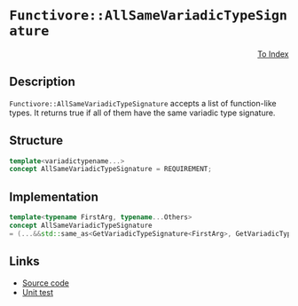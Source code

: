 <!-- Copyright 2024 Feng Mofan
SPDX-License-Identifier: Apache-2.0 -->

# `Functivore::AllSameVariadicTypeSignature`

<p style='text-align: right;'><a href="../../concepts.md#functivore-all-same-variadic-type-signature">To Index</a></p>

## Description

`Functivore::AllSameVariadicTypeSignature` accepts a list of function-like types.
It returns true if all of them have the same variadic type signature.

## Structure

```C++
template<variadictypename...>
concept AllSameVariadicTypeSignature = REQUIREMENT;
```

## Implementation

```C++
template<typename FirstArg, typename...Others>
concept AllSameVariadicTypeSignature
= (...&&std::same_as<GetVariadicTypeSignature<FirstArg>, GetVariadicTypeSignature<Others>>);
```

## Links

- [Source code](../../../../conceptrodon/functivore/concepts/all_same_variadic_type_signature.hpp)
- [Unit test](../../../../tests/unit/concepts/functivore/all_same_variadic_type_signature.test.hpp)
